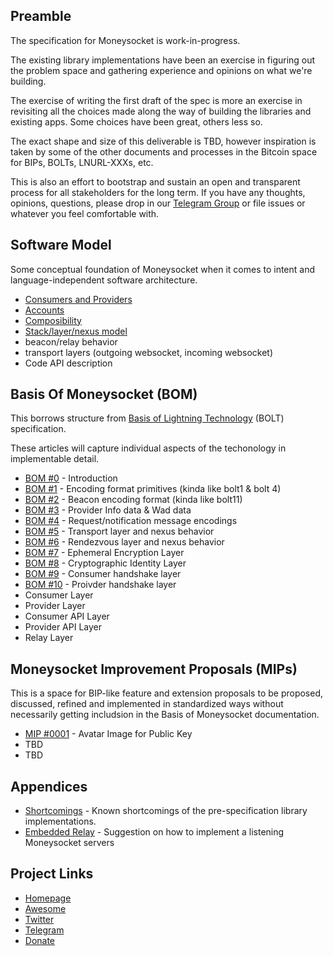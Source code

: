 Preamble
------------
The specification for Moneysocket is work-in-progress.

The existing library implementations have been an exercise in figuring out the problem space and gathering experience and opinions on what we're building.

The exercise of writing the first draft of the spec is more an exercise in revisiting all the choices made along the way of building the libraries and existing apps. Some choices have been great, others less so.

The exact shape and size of this deliverable is TBD, however inspiration is taken by some of the other documents and processes in the Bitcoin space for BIPs, BOLTs, LNURL-XXXs, etc.

This is also an effort to bootstrap and sustain an open and transparent process for all stakeholders for the long term. If you have any thoughts, opinions, questions, please drop in our [Telegram Group](https://t.me/moneysocket) or file issues or whatever you feel comfortable with.


Software Model
------------

Some conceptual foundation of Moneysocket when it comes to intent and language-independent software architecture.


* [Consumers and Providers](software-model/consumers-providers.md)
* [Accounts](software-model/accounts.md)
* [Composibility](software-model/composibility.md)
* [Stack/layer/nexus model](software-model/stack-layer-nexus.md)
* beacon/relay behavior
* transport layers (outgoing websocket, incoming websocket)
* Code API description


Basis Of Moneysocket (BOM)
-----

This borrows structure from [Basis of Lightning Technology](https://github.com/lightningnetwork/lightning-rfc/blob/master/00-introduction.md) (BOLT) specification.

These articles will capture individual aspects of the techonology in implementable detail.

* [BOM #0](00-introduction.md) - Introduction
* [BOM #1](01-encoding.md) - Encoding format primitives (kinda like bolt1 & bolt 4)
* [BOM #2](02-beacons.md) - Beacon encoding format (kinda like bolt11)
* [BOM #3](03-provider-info.md) - Provider Info data & Wad data
* [BOM #4](04-messages.md) - Request/notification message encodings
* [BOM #5](05-transport.md) - Transport layer and nexus behavior
* [BOM #6](06-rendezvous.md) - Rendezvous layer and nexus behavior
* [BOM #7](07-ephemeral.md) - Ephemeral Encryption Layer
* [BOM #8](08-identity.md) - Cryptographic Identity Layer
* [BOM #9](09-consumer.md) - Consumer handshake layer
* [BOM #10](10-provider.md) - Proivder handshake layer
* Consumer Layer
* Provider Layer
* Consumer API Layer
* Provider API Layer
* Relay Layer

Moneysocket Improvement Proposals (MIPs)
-----

This is a space for BIP-like feature and extension proposals to be proposed, discussed, refined and implemented in standardized ways without necessarily getting includsion in the Basis of Moneysocket documentation.

* [MIP #0001](mips/mip-0001-avatar-image.md) - Avatar Image for Public Key
* TBD
* TBD

Appendices
------------

* [Shortcomings](appendix/shortcomings.md) - Known shortcomings of the pre-specification library implementations.
* [Embedded Relay](appendix/embedded-relay.md) - Suggestion on how to implement a listening Moneysocket servers


Project Links
-------------

- [Homepage](https://socket.money)
- [Awesome](https://github.com/moneysocket/awesome-moneysocket)
- [Twitter](https://twitter.com/moneysocket)
- [Telegram](https://t.me/moneysocket)
- [Donate](https://socket.money/#donate)
